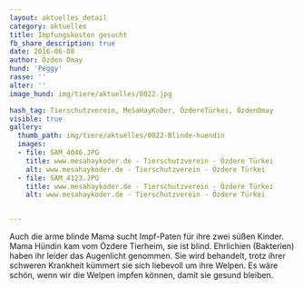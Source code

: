 ```yaml
---
layout: aktuelles_detail
category: aktuelles
title: Impfungskosten gesucht
fb_share_description: true
date: 2016-06-08
author: Özden Omay
hund: 'Peggy'
rasse: ''
alter: ''
image_hund: img/tiere/aktuelles/0022.jpg

hash_tag: Tierschutzverein, MeSaHayKoDer, ÖzdereTürkei, ÖzdenOmay
visible: true
gallery:
  thumb_path: img/tiere/aktuelles/0022-Blinde-huendin
  images:
  - file: SAM_4046.JPG
    title: www.mesahaykoder.de - Tierschutzverein - Özdere Türkei
    alt: www.mesahaykoder.de - Tierschutzverein - Özdere Türkei
  - file: SAM_4123.JPG
    title: www.mesahaykoder.de - Tierschutzverein - Özdere Türkei
    alt: www.mesahaykoder.de - Tierschutzverein - Özdere Türkei


---
```


Auch die arme blinde Mama sucht Impf-Paten für ihre zwei süßen Kinder.
Mama Hündin kam vom Özdere Tierheim, sie ist blind. Ehrlichien (Bakterien) haben ihr leider das Augenlicht genommen.
Sie wird behandelt, trotz ihrer schweren Krankheit kümmert sie sich liebevoll um ihre Welpen.
Es wäre schön, wenn wir die Welpen impfen können, damit sie gesund bleiben.
